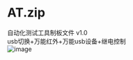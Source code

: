 # AT.zip
自动化测试工具制板文件 v1.0 <br/>
usb切换+万能红外+万能usb设备+继电控制 <br/>
![image](https://github.com/Lv129/tmp/assets/48917882/8cdb2a1a-5edc-46c8-97ae-ac4f427e585e)
